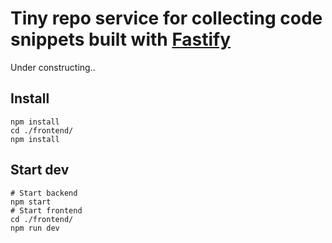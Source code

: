 # Tiny repo service for collecting code snippets built with [Fastify](https://www.fastify.io/)

Under constructing..

## Install 
```shell
npm install
cd ./frontend/
npm install
```  
## Start dev 
```shell
# Start backend
npm start
# Start frontend 
cd ./frontend/
npm run dev
```